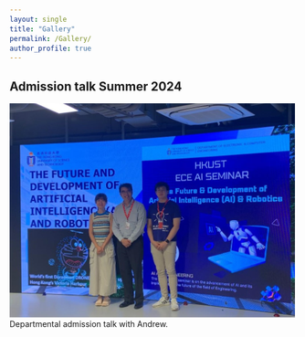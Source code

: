 ```yaml
---
layout: single
title: "Gallery"
permalink: /Gallery/
author_profile: true
---
```

## Admission talk Summer 2024 
<img src="/images/SS talk with andrew.jpg" width="500"/>    
Departmental admission talk with Andrew.
